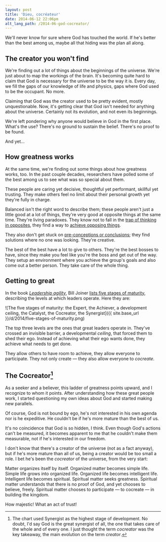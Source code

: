 ```yaml
---
layout: post
title: 'Dieu, cocréateur'
date: 2014-06-12 22:06pm
alt_lang_path: /2014-06-god-cocreator/
---
```


We'll never know for sure where God has touched the world. If he's better than the best among us, maybe all that hiding was the plan all along.

## The creator you won't find

We're finding out a lot of things about the beginnings of the universe. We're just about to map the workings of the brain. It's becoming quite hard to claim that God is necessary for the universe to be the way it is. Every day, we fill the gaps of our knowledge of life and physics, gaps where God used to be the occupant. No more.

Claiming that God was the creator used to be pretty evident, mostly unquestionable. Now, it's getting clear that God isn't needed for anything about the universe. Certainly not its evolution, and not even its beginnings.

We're left pondering why anyone would believe in God in the first place. What's the use? There's no ground to sustain the belief. There's no proof to be found.

And yet...

<!-- MORE -->

## How greatness works

At the same time, we're finding out some things about how greatness works, too. In the past couple decades, researchers have polled some of the best among us to see what was so special about them.

These people are caring yet decisive, thoughtful yet performant, skillful yet trusting. They make others feel no limit about their personal growth yet they're fully in charge.

Balanced isn't the right word to describe them; these people aren't just a little good at a lot of things, they're very good at opposite things at the same time. They're living paradoxes. They know not to fall in the [trap of thinking in opposites][crisis], they find a way to [achieve opposing things][both].

[crisis]: /2014-04-surviving-a-crisis-of-faith/
[both]: /2012-10-both/

They also don't get stuck on [pre-conceptions or conclusions][mental-models]; they find solutions where no one was looking. They're creative.

[mental-models]:/2014-01-intro-to-mental-models/

The best of the best have a lot to give to others. They're the best bosses to have, since they make you feel like you're the boss and get out of the way. They setup an environment where you achieve the group's goals and also come out a better person. They take care of the whole thing.

## Getting to great

In the book *[Leadership agility][leadership-agility]*, Bill Joiner [lists five stages of maturity][five-stages], describing the levels at which leaders operate. Here they are:

[leadership-agility]:http://www.amazon.com/Leadership-Agility-Mastery-Anticipating-Initiating/dp/0787979139
[five-stages]:http://www.amanet.org/training/articles/The-Five-Levels-of-Leadership-Agility.aspx

![The five stages of maturity: the Expert, the Achiever, a development ceiling, the Catalyst, the Cocreator, the Synergist]({{ site.base_url }}/d/2014/five-stages-of-maturity.png)

The top three levels are the ones that great leaders operate in. They've crossed an invisible barrier, a developmental *ceiling*, that forced them to shed their ego. Instead of achieving what their ego wants done, they achieve what needs to get done.

They allow others to have room to achieve, they allow everyone to participate. They not only create — they also allow everyone to *cocreate*.

## The Cocreator[^synergist]

[^synergist]:The chart used Synergist as the highest stage of development. No doubt, I'd say God is the great synergist of all, the one that takes care of the whole and of every one. I just thought the term *cocreator* was the key takeaway, the main evolution on the term *creator*.

As a seeker and a believer, this ladder of greatness points upward, and I recognize to whom it points. After understanding how these great people work, I started questioning my own ideas about God and started making new parallels.

Of course, God is not bound by ego, he's not interested in his own agenda nor is he expeditive. He couldn't be if he's more mature than the best of us.

It's no coincidence that God is so hidden, I think. Even though God's actions can't be measured, it becomes apparent to me that he couldn't make them measurable, not if he's interested in our freedom.

I don't know that there's a creator of the universe (not as a fact anyway), but if he's more mature than all of us, being a creator would be too small a role. I bet he's been the *cocreator* of the universe, from the very start:

Matter organizes itself by itself. Organized matter becomes simple life. Simple life grows into organized life. Organized life becomes intelligent life. Intelligent life becomes spiritual. Spiritual matter seeks greatness. Spiritual matter understands that there is no proof of God, and yet chooses to believe, freely. Spiritual matter chooses to participate &mdash; to cocreate &mdash; in building the kingdom.

How majestic! What an act of trust!
